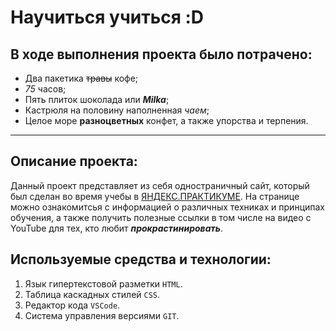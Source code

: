 # Научиться учиться :D
## В ходе выполнения проекта было потрачено:
* Два пакетика ~~травы~~ кофе;
* *75* часов;
* Пять плиток шоколада или **_Milka_**;
* Кастрюля на половину наполненная *чаем*;
* Целое море __разноцветных__ конфет, а также упорства и терпения.
------
## Описание проекта:
Данный проект представляет из себя одностраничный сайт, который был сделан во время учебы в [ЯНДЕКС.ПРАКТИКУМЕ](https://practicum.yandex.ru/ "Я Yandex.Practicum!"). На странице можно ознакомитсья с информацией о различных техниках и принципах обучения, а также получить полезные ссылки в том числе на видео с YouTube для тех, кто любит **_прокрастинировать_**.
## Используемые средства и технологии:
1. Язык гипертекстовой разметки ```HTML```.
2. Таблица каскадных стилей ```CSS```.
3. Редактор кода ```VSCode```.
4. Система управления версиями ```GIT```.









